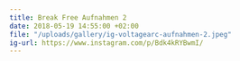 ```yaml
---
title: Break Free Aufnahmen 2
date: 2018-05-19 14:55:00 +02:00
file: "/uploads/gallery/ig-voltagearc-aufnahmen-2.jpeg"
ig-url: https://www.instagram.com/p/Bdk4kRYBwmI/
---
```


